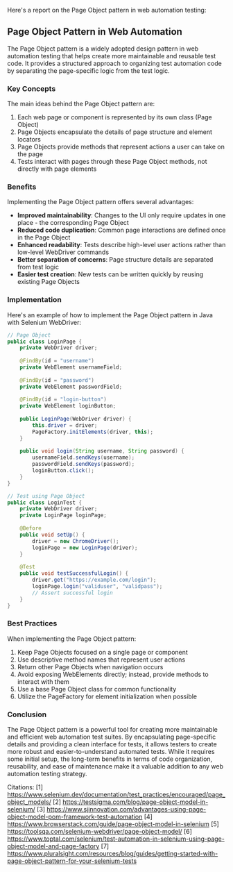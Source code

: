 Here's a report on the Page Object pattern in web automation testing:

## Page Object Pattern in Web Automation

The Page Object pattern is a widely adopted design pattern in web automation testing that helps create more maintainable and reusable test code. It provides a structured approach to organizing test automation code by separating the page-specific logic from the test logic.

### Key Concepts

The main ideas behind the Page Object pattern are:

1. Each web page or component is represented by its own class (Page Object)
2. Page Objects encapsulate the details of page structure and element locators
3. Page Objects provide methods that represent actions a user can take on the page
4. Tests interact with pages through these Page Object methods, not directly with page elements

### Benefits

Implementing the Page Object pattern offers several advantages:

- **Improved maintainability**: Changes to the UI only require updates in one place - the corresponding Page Object
- **Reduced code duplication**: Common page interactions are defined once in the Page Object
- **Enhanced readability**: Tests describe high-level user actions rather than low-level WebDriver commands
- **Better separation of concerns**: Page structure details are separated from test logic
- **Easier test creation**: New tests can be written quickly by reusing existing Page Objects

### Implementation

Here's an example of how to implement the Page Object pattern in Java with Selenium WebDriver:

```java
// Page Object
public class LoginPage {
    private WebDriver driver;
    
    @FindBy(id = "username")
    private WebElement usernameField;
    
    @FindBy(id = "password")  
    private WebElement passwordField;
    
    @FindBy(id = "login-button")
    private WebElement loginButton;
    
    public LoginPage(WebDriver driver) {
        this.driver = driver;
        PageFactory.initElements(driver, this);
    }
    
    public void login(String username, String password) {
        usernameField.sendKeys(username);
        passwordField.sendKeys(password);
        loginButton.click();
    }
}

// Test using Page Object
public class LoginTest {
    private WebDriver driver;
    private LoginPage loginPage;
    
    @Before
    public void setUp() {
        driver = new ChromeDriver();
        loginPage = new LoginPage(driver);
    }
    
    @Test
    public void testSuccessfulLogin() {
        driver.get("https://example.com/login");
        loginPage.login("validuser", "validpass");
        // Assert successful login
    }
}
```

### Best Practices

When implementing the Page Object pattern:

1. Keep Page Objects focused on a single page or component
2. Use descriptive method names that represent user actions
3. Return other Page Objects when navigation occurs
4. Avoid exposing WebElements directly; instead, provide methods to interact with them
5. Use a base Page Object class for common functionality
6. Utilize the PageFactory for element initialization when possible

### Conclusion

The Page Object pattern is a powerful tool for creating more maintainable and efficient web automation test suites. By encapsulating page-specific details and providing a clean interface for tests, it allows testers to create more robust and easier-to-understand automated tests. While it requires some initial setup, the long-term benefits in terms of code organization, reusability, and ease of maintenance make it a valuable addition to any web automation testing strategy.

Citations:
[1] https://www.selenium.dev/documentation/test_practices/encouraged/page_object_models/
[2] https://testsigma.com/blog/page-object-model-in-selenium/
[3] https://www.sjinnovation.com/advantages-using-page-object-model-pom-framework-test-automation
[4] https://www.browserstack.com/guide/page-object-model-in-selenium
[5] https://toolsqa.com/selenium-webdriver/page-object-model/
[6] https://www.toptal.com/selenium/test-automation-in-selenium-using-page-object-model-and-page-factory
[7] https://www.pluralsight.com/resources/blog/guides/getting-started-with-page-object-pattern-for-your-selenium-tests